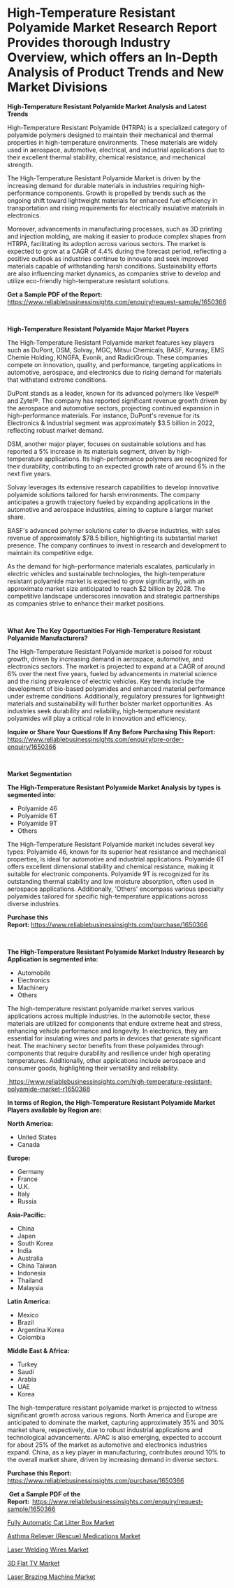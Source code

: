 <p><h1>High-Temperature Resistant Polyamide Market Research Report Provides thorough Industry Overview, which offers an In-Depth Analysis of Product Trends and New Market Divisions</h1></p><p><strong>High-Temperature Resistant Polyamide Market Analysis and Latest Trends</strong></p>
<p><p>High-Temperature Resistant Polyamide (HTRPA) is a specialized category of polyamide polymers designed to maintain their mechanical and thermal properties in high-temperature environments. These materials are widely used in aerospace, automotive, electrical, and industrial applications due to their excellent thermal stability, chemical resistance, and mechanical strength. </p><p>The High-Temperature Resistant Polyamide Market is driven by the increasing demand for durable materials in industries requiring high-performance components. Growth is propelled by trends such as the ongoing shift toward lightweight materials for enhanced fuel efficiency in transportation and rising requirements for electrically insulative materials in electronics. </p><p>Moreover, advancements in manufacturing processes, such as 3D printing and injection molding, are making it easier to produce complex shapes from HTRPA, facilitating its adoption across various sectors. The market is expected to grow at a CAGR of 4.4% during the forecast period, reflecting a positive outlook as industries continue to innovate and seek improved materials capable of withstanding harsh conditions. Sustainability efforts are also influencing market dynamics, as companies strive to develop and utilize eco-friendly high-temperature resistant solutions.</p></p>
<p><strong>Get a Sample PDF of the Report:&nbsp;</strong> <a href="https://www.reliablebusinessinsights.com/enquiry/request-sample/1650366?utm_campaign=102&utm_medium=2&utm_source=Github&utm_content=ia&utm_term=26092024&utm_id=high-temperature-resistant-polyamide">https://www.reliablebusinessinsights.com/enquiry/request-sample/1650366</a></p>
<p>&nbsp;</p>
<p><strong>High-Temperature Resistant Polyamide Major Market Players</strong></p>
<p><p>The High-Temperature Resistant Polyamide market features key players such as DuPont, DSM, Solvay, MGC, Mitsui Chemicals, BASF, Kuraray, EMS Chemie Holding, KINGFA, Evonik, and RadiciGroup. These companies compete on innovation, quality, and performance, targeting applications in automotive, aerospace, and electronics due to rising demand for materials that withstand extreme conditions.</p><p>DuPont stands as a leader, known for its advanced polymers like Vespel® and Zytel®. The company has reported significant revenue growth driven by the aerospace and automotive sectors, projecting continued expansion in high-performance materials. For instance, DuPont's revenue for its Electronics & Industrial segment was approximately $3.5 billion in 2022, reflecting robust market demand.</p><p>DSM, another major player, focuses on sustainable solutions and has reported a 5% increase in its materials segment, driven by high-temperature applications. Its high-performance polymers are recognized for their durability, contributing to an expected growth rate of around 6% in the next five years.</p><p>Solvay leverages its extensive research capabilities to develop innovative polyamide solutions tailored for harsh environments. The company anticipates a growth trajectory fueled by expanding applications in the automotive and aerospace industries, aiming to capture a larger market share.</p><p>BASF's advanced polymer solutions cater to diverse industries, with sales revenue of approximately $78.5 billion, highlighting its substantial market presence. The company continues to invest in research and development to maintain its competitive edge.</p><p>As the demand for high-performance materials escalates, particularly in electric vehicles and sustainable technologies, the high-temperature resistant polyamide market is expected to grow significantly, with an approximate market size anticipated to reach $2 billion by 2028. The competitive landscape underscores innovation and strategic partnerships as companies strive to enhance their market positions.</p></p>
<p>&nbsp;</p>
<p><strong>What Are The Key Opportunities For High-Temperature Resistant Polyamide Manufacturers?</strong></p>
<p><p>The High-Temperature Resistant Polyamide market is poised for robust growth, driven by increasing demand in aerospace, automotive, and electronics sectors. The market is projected to expand at a CAGR of around 6% over the next five years, fueled by advancements in material science and the rising prevalence of electric vehicles. Key trends include the development of bio-based polyamides and enhanced material performance under extreme conditions. Additionally, regulatory pressures for lightweight materials and sustainability will further bolster market opportunities. As industries seek durability and reliability, high-temperature resistant polyamides will play a critical role in innovation and efficiency.</p></p>
<p><strong>Inquire or Share Your Questions If Any Before Purchasing This Report:</strong> <a href="https://www.reliablebusinessinsights.com/enquiry/pre-order-enquiry/1650366?utm_campaign=102&utm_medium=2&utm_source=Github&utm_content=ia&utm_term=26092024&utm_id=high-temperature-resistant-polyamide">https://www.reliablebusinessinsights.com/enquiry/pre-order-enquiry/1650366</a></p>
<p>&nbsp;</p>
<p><strong>Market Segmentation</strong></p>
<p><strong>The High-Temperature Resistant Polyamide Market Analysis by types is segmented into:</strong></p>
<p><ul><li>Polyamide 46</li><li>Polyamide 6T</li><li>Polyamide 9T</li><li>Others</li></ul></p>
<p><p>The High-Temperature Resistant Polyamide market includes several key types: Polyamide 46, known for its superior heat resistance and mechanical properties, is ideal for automotive and industrial applications. Polyamide 6T offers excellent dimensional stability and chemical resistance, making it suitable for electronic components. Polyamide 9T is recognized for its outstanding thermal stability and low moisture absorption, often used in aerospace applications. Additionally, 'Others' encompass various specialty polyamides tailored for specific high-temperature applications across diverse industries.</p></p>
<p><strong>Purchase this Report:&nbsp;</strong><a href="https://www.reliablebusinessinsights.com/purchase/1650366?utm_campaign=102&utm_medium=2&utm_source=Github&utm_content=ia&utm_term=26092024&utm_id=high-temperature-resistant-polyamide">https://www.reliablebusinessinsights.com/purchase/1650366</a></p>
<p>&nbsp;</p>
<p><strong>The High-Temperature Resistant Polyamide Market Industry Research by Application is segmented into:</strong></p>
<p><ul><li>Automobile</li><li>Electronics</li><li>Machinery</li><li>Others</li></ul></p>
<p><p>The high-temperature resistant polyamide market serves various applications across multiple industries. In the automobile sector, these materials are utilized for components that endure extreme heat and stress, enhancing vehicle performance and longevity. In electronics, they are essential for insulating wires and parts in devices that generate significant heat. The machinery sector benefits from these polyamides through components that require durability and resilience under high operating temperatures. Additionally, other applications include aerospace and consumer goods, highlighting their versatility and reliability.</p></p>
<p><a href="https://www.reliablebusinessinsights.com/high-temperature-resistant-polyamide-market-r1650366?utm_campaign=102&utm_medium=2&utm_source=Github&utm_content=ia&utm_term=26092024&utm_id=high-temperature-resistant-polyamide">&nbsp;https://www.reliablebusinessinsights.com/high-temperature-resistant-polyamide-market-r1650366</a></p>
<p><strong>In terms of Region, the High-Temperature Resistant Polyamide Market Players available by Region are:</strong></p>
<p>
    <p> <strong> North America: </strong>
        <ul>
            <li>United States</li>
            <li>Canada</li>
        </ul>
        </p> 
    <p> <strong> Europe: </strong>
        <ul>
            <li>Germany</li>
            <li>France</li>
            <li>U.K.</li>
            <li>Italy</li>
            <li>Russia</li>
        </ul>
        </p> 
    <p> <strong> Asia-Pacific: </strong>
        <ul>
            <li>China</li>
            <li>Japan</li>
            <li>South Korea</li>
            <li>India</li>
            <li>Australia</li>
            <li>China Taiwan</li>
            <li>Indonesia</li>
            <li>Thailand</li>
            <li>Malaysia</li>
        </ul>
        </p> 
    <p> <strong> Latin America: </strong>
        <ul>
            <li>Mexico</li>
            <li>Brazil</li>
            <li>Argentina Korea</li>
            <li>Colombia</li>
        </ul>
        </p> 
    <p> <strong> Middle East & Africa: </strong>
        <ul>
            <li>Turkey</li>
            <li>Saudi</li>
            <li>Arabia</li>
            <li>UAE</li>
            <li>Korea</li>
        </ul>
    </p>
    </p>
<p><p>The high-temperature resistant polyamide market is projected to witness significant growth across various regions. North America and Europe are anticipated to dominate the market, capturing approximately 35% and 30% market share, respectively, due to robust industrial applications and technological advancements. APAC is also emerging, expected to account for about 25% of the market as automotive and electronics industries expand. China, as a key player in manufacturing, contributes around 10% to the overall market share, driven by increasing demand in diverse sectors.</p></p>
<p><strong>Purchase this Report: </strong><a href="https://www.reliablebusinessinsights.com/purchase/1650366?utm_campaign=102&utm_medium=2&utm_source=Github&utm_content=ia&utm_term=26092024&utm_id=high-temperature-resistant-polyamide">https://www.reliablebusinessinsights.com/purchase/1650366</a></p>
<p>&nbsp;<strong>Get a Sample PDF of the Report:&nbsp;&nbsp;</strong><a href="https://www.reliablebusinessinsights.com/enquiry/request-sample/1650366?utm_campaign=102&utm_medium=2&utm_source=Github&utm_content=ia&utm_term=26092024&utm_id=high-temperature-resistant-polyamide">https://www.reliablebusinessinsights.com/enquiry/request-sample/1650366</a></p>
<p><strong></strong></p>
<p><p><a href="https://issuu.com/reportprime-2/docs/fully-automatic-cat-litter-box-mark_8346bc1a5b2fed?utm_campaign=102&utm_medium=2&utm_source=Github&utm_content=ia&utm_term=26092024&utm_id=high-temperature-resistant-polyamide">Fully Automatic Cat Litter Box Market</a></p><p><a href="https://github.com/AnnDiaz698/Market-Research-Report-List-1/blob/main/asthma-reliever-rescue-medications-market.md?utm_campaign=102&utm_medium=2&utm_source=Github&utm_content=ia&utm_term=26092024&utm_id=high-temperature-resistant-polyamide">Asthma Reliever (Rescue) Medications Market</a></p><p><a href="https://www.linkedin.com/pulse/laser-welding-wires-market-size-share-analysis-growth-sog7e?trackingId=j6bJdj00TzK52I%2BD90p8kA%3D%3D&utm_campaign=102&utm_medium=2&utm_source=Github&utm_content=ia&utm_term=26092024&utm_id=high-temperature-resistant-polyamide">Laser Welding Wires Market</a></p><p><a href="https://issuu.com/reportprime-2/docs/3d-flat-tv-market-size-2030.pptx_ea303b4779e15b?utm_campaign=102&utm_medium=2&utm_source=Github&utm_content=ia&utm_term=26092024&utm_id=high-temperature-resistant-polyamide">3D Flat TV Market</a></p><p><a href="https://www.linkedin.com/pulse/laser-brazing-machine-market-forecast-global-trends-analysis-p8ehe?trackingId=ZKlSusXhSZafVIqAIC4ooQ%3D%3D&utm_campaign=102&utm_medium=2&utm_source=Github&utm_content=ia&utm_term=26092024&utm_id=high-temperature-resistant-polyamide">Laser Brazing Machine Market</a></p></p>